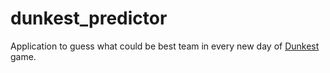 # dunkest_predictor
Application to guess what could be best team in every new day of [Dunkest](https://www.dunkest.com/) game.
